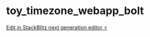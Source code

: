 # toy_timezone_webapp_bolt

[Edit in StackBlitz next generation editor ⚡️](https://stackblitz.com/~/github.com/tsetsefly/toy_timezone_webapp_bolt)